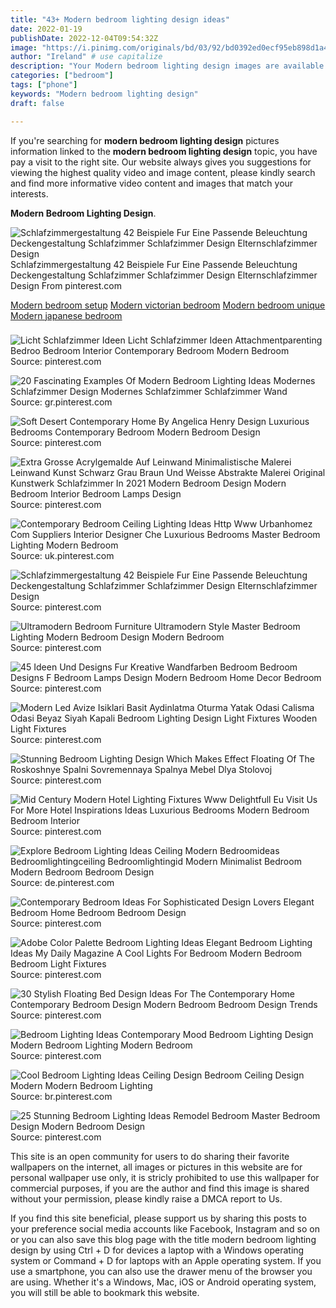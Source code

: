 ```yaml
---
title: "43+ Modern bedroom lighting design ideas"
date: 2022-01-19
publishDate: 2022-12-04T09:54:32Z
image: "https://i.pinimg.com/originals/bd/03/92/bd0392ed0ecf95eb898d1a4a0d3286e0.jpg"
author: "Ireland" # use capitalize
description: "Your Modern bedroom lighting design images are available. Modern bedroom lighting design are a topic that is being searched for and liked by netizens today. You can Download the Modern bedroom lighting design files here. Get all free photos."
categories: ["bedroom"]
tags: ["phone"]
keywords: "Modern bedroom lighting design"
draft: false

---
```


If you're searching for **modern bedroom lighting design** pictures information linked to the **modern bedroom lighting design** topic, you have pay a visit to the right  site.  Our website always  gives you  suggestions  for viewing  the highest  quality video and image  content, please kindly search and find more informative video content and images  that match your interests.

**Modern Bedroom Lighting Design**. 

![Schlafzimmergestaltung 42 Beispiele Fur Eine Passende Beleuchtung Deckengestaltung Schlafzimmer Schlafzimmer Design Elternschlafzimmer Design](https://i.pinimg.com/originals/c5/aa/7c/c5aa7ce44ce136472d842402102d9ecd.jpg "Schlafzimmergestaltung 42 Beispiele Fur Eine Passende Beleuchtung Deckengestaltung Schlafzimmer Schlafzimmer Design Elternschlafzimmer Design")
Schlafzimmergestaltung 42 Beispiele Fur Eine Passende Beleuchtung Deckengestaltung Schlafzimmer Schlafzimmer Design Elternschlafzimmer Design From pinterest.com

[Modern bedroom setup](/modern-bedroom-setup/)
[Modern victorian bedroom](/modern-victorian-bedroom/)
[Modern bedroom unique](/modern-bedroom-unique/)
[Modern japanese bedroom](/modern-japanese-bedroom/)



### 

 


![Licht Schlafzimmer Ideen Licht Schlafzimmer Ideen Attachmentparenting Bedroo Bedroom Interior Contemporary Bedroom Modern Bedroom](https://i.pinimg.com/736x/08/1f/35/081f3578584ac88f2c81b770dfd72c0d.jpg "Licht Schlafzimmer Ideen Licht Schlafzimmer Ideen Attachmentparenting Bedroo Bedroom Interior Contemporary Bedroom Modern Bedroom")
Source: pinterest.com

 

![20 Fascinating Examples Of Modern Bedroom Lighting Ideas Modernes Schlafzimmer Design Modernes Schlafzimmer Schlafzimmer Wand](https://i.pinimg.com/originals/64/32/4b/64324bee57cd3a1035f83200948f092d.jpg "20 Fascinating Examples Of Modern Bedroom Lighting Ideas Modernes Schlafzimmer Design Modernes Schlafzimmer Schlafzimmer Wand")
Source: gr.pinterest.com

 

![Soft Desert Contemporary Home By Angelica Henry Design Luxurious Bedrooms Contemporary Bedroom Modern Bedroom Design](https://i.pinimg.com/564x/92/23/57/922357e512a6865be3f8d430ae64cc22.jpg "Soft Desert Contemporary Home By Angelica Henry Design Luxurious Bedrooms Contemporary Bedroom Modern Bedroom Design")
Source: pinterest.com

 

![Extra Grosse Acrylgemalde Auf Leinwand Minimalistische Malerei Leinwand Kunst Schwarz Grau Braun Und Weisse Abstrakte Malerei Original Kunstwerk Schlafzimmer In 2021 Modern Bedroom Design Modern Bedroom Interior Bedroom Lamps Design](https://i.pinimg.com/736x/74/38/26/743826741b92997d61658540f1f0db82.jpg "Extra Grosse Acrylgemalde Auf Leinwand Minimalistische Malerei Leinwand Kunst Schwarz Grau Braun Und Weisse Abstrakte Malerei Original Kunstwerk Schlafzimmer In 2021 Modern Bedroom Design Modern Bedroom Interior Bedroom Lamps Design")
Source: pinterest.com

 

![Contemporary Bedroom Ceiling Lighting Ideas Http Www Urbanhomez Com Suppliers Interior Designer Che Luxurious Bedrooms Master Bedroom Lighting Modern Bedroom](https://i.pinimg.com/originals/1e/0a/61/1e0a610e6d2f84d62f81043b95ffd65c.jpg "Contemporary Bedroom Ceiling Lighting Ideas Http Www Urbanhomez Com Suppliers Interior Designer Che Luxurious Bedrooms Master Bedroom Lighting Modern Bedroom")
Source: uk.pinterest.com

 

![Schlafzimmergestaltung 42 Beispiele Fur Eine Passende Beleuchtung Deckengestaltung Schlafzimmer Schlafzimmer Design Elternschlafzimmer Design](https://i.pinimg.com/originals/c5/aa/7c/c5aa7ce44ce136472d842402102d9ecd.jpg "Schlafzimmergestaltung 42 Beispiele Fur Eine Passende Beleuchtung Deckengestaltung Schlafzimmer Schlafzimmer Design Elternschlafzimmer Design")
Source: pinterest.com

 

![Ultramodern Bedroom Furniture Ultramodern Style Master Bedroom Lighting Modern Bedroom Design Modern Bedroom](https://i.pinimg.com/originals/17/5b/c7/175bc7cbd67895a4dfb8b730c2f248cd.jpg "Ultramodern Bedroom Furniture Ultramodern Style Master Bedroom Lighting Modern Bedroom Design Modern Bedroom")
Source: pinterest.com

 

![45 Ideen Und Designs Fur Kreative Wandfarben Bedroom Bedroom Designs F Bedroom Lamps Design Modern Bedroom Home Decor Bedroom](https://i.pinimg.com/564x/fa/29/6e/fa296ef8a8116d36bde169db5c68ffa9.jpg "45 Ideen Und Designs Fur Kreative Wandfarben Bedroom Bedroom Designs F Bedroom Lamps Design Modern Bedroom Home Decor Bedroom")
Source: pinterest.com

 

![Modern Led Avize Isiklari Basit Aydinlatma Oturma Yatak Odasi Calisma Odasi Beyaz Siyah Kapali Bedroom Lighting Design Light Fixtures Wooden Light Fixtures](https://i.pinimg.com/736x/cb/1a/ba/cb1aba8bc2b568177e6603f433ddc277.jpg "Modern Led Avize Isiklari Basit Aydinlatma Oturma Yatak Odasi Calisma Odasi Beyaz Siyah Kapali Bedroom Lighting Design Light Fixtures Wooden Light Fixtures")
Source: pinterest.com

 

![Stunning Bedroom Lighting Design Which Makes Effect Floating Of The Roskoshnye Spalni Sovremennaya Spalnya Mebel Dlya Stolovoj](https://i.pinimg.com/736x/be/18/73/be18739255a4b3cc5c4c8ab5fb2cee1d.jpg "Stunning Bedroom Lighting Design Which Makes Effect Floating Of The Roskoshnye Spalni Sovremennaya Spalnya Mebel Dlya Stolovoj")
Source: pinterest.com

 

![Mid Century Modern Hotel Lighting Fixtures Www Delightfull Eu Visit Us For More Hotel Inspirations Ideas Luxurious Bedrooms Modern Bedroom Bedroom Interior](https://i.pinimg.com/736x/44/58/93/445893227b1a16b0655572b7ad490c5c.jpg "Mid Century Modern Hotel Lighting Fixtures Www Delightfull Eu Visit Us For More Hotel Inspirations Ideas Luxurious Bedrooms Modern Bedroom Bedroom Interior")
Source: pinterest.com

 

![Explore Bedroom Lighting Ideas Ceiling Modern Bedroomideas Bedroomlightingceiling Bedroomlightingid Modern Minimalist Bedroom Modern Bedroom Bedroom Design](https://i.pinimg.com/originals/ca/03/e0/ca03e0bda3ce3318b8c224b305c3bf3b.jpg "Explore Bedroom Lighting Ideas Ceiling Modern Bedroomideas Bedroomlightingceiling Bedroomlightingid Modern Minimalist Bedroom Modern Bedroom Bedroom Design")
Source: de.pinterest.com

 

![Contemporary Bedroom Ideas For Sophisticated Design Lovers Elegant Bedroom Home Bedroom Bedroom Design](https://i.pinimg.com/originals/d3/5f/ba/d35fba037051995139b0fa5c64ebbe6d.jpg "Contemporary Bedroom Ideas For Sophisticated Design Lovers Elegant Bedroom Home Bedroom Bedroom Design")
Source: pinterest.com

 

![Adobe Color Palette Bedroom Lighting Ideas Elegant Bedroom Lighting Ideas My Daily Magazine A Cool Lights For Bedroom Modern Bedroom Bedroom Light Fixtures](https://i.pinimg.com/736x/29/01/25/290125c18a40f6cf39268877943950d6.jpg "Adobe Color Palette Bedroom Lighting Ideas Elegant Bedroom Lighting Ideas My Daily Magazine A Cool Lights For Bedroom Modern Bedroom Bedroom Light Fixtures")
Source: pinterest.com

 

![30 Stylish Floating Bed Design Ideas For The Contemporary Home Contemporary Bedroom Design Modern Bedroom Bedroom Design Trends](https://i.pinimg.com/originals/ef/dd/71/efdd71b98e07c8e62a4f8ae16c93c7b3.jpg "30 Stylish Floating Bed Design Ideas For The Contemporary Home Contemporary Bedroom Design Modern Bedroom Bedroom Design Trends")
Source: pinterest.com

 

![Bedroom Lighting Ideas Contemporary Mood Bedroom Lighting Design Modern Bedroom Lighting Modern Bedroom](https://i.pinimg.com/originals/a6/2d/77/a62d7776edd9a552470e5963a5496de9.png "Bedroom Lighting Ideas Contemporary Mood Bedroom Lighting Design Modern Bedroom Lighting Modern Bedroom")
Source: pinterest.com

 

![Cool Bedroom Lighting Ideas Ceiling Design Bedroom Ceiling Design Modern Modern Bedroom Lighting](https://i.pinimg.com/originals/97/d6/05/97d60585457ee5a90770dbac22526b01.jpg "Cool Bedroom Lighting Ideas Ceiling Design Bedroom Ceiling Design Modern Modern Bedroom Lighting")
Source: br.pinterest.com

 

![25 Stunning Bedroom Lighting Ideas Remodel Bedroom Master Bedroom Design Modern Bedroom Design](https://i.pinimg.com/originals/bd/03/92/bd0392ed0ecf95eb898d1a4a0d3286e0.jpg "25 Stunning Bedroom Lighting Ideas Remodel Bedroom Master Bedroom Design Modern Bedroom Design")
Source: pinterest.com

 

This site is an open community for users to do sharing their favorite wallpapers on the internet, all images or pictures in this website are for personal wallpaper use only, it is stricly prohibited to use this wallpaper for commercial purposes, if you are the author and find this image is shared without your permission, please kindly raise a DMCA report to Us.

If you find this site beneficial, please support us by sharing this posts to your preference social media accounts like Facebook, Instagram and so on or you can also save this blog page with the title modern bedroom lighting design by using Ctrl + D for devices a laptop with a Windows operating system or Command + D for laptops with an Apple operating system. If you use a smartphone, you can also use the drawer menu of the browser you are using. Whether it's a Windows, Mac, iOS or Android operating system, you will still be able to bookmark this website.
